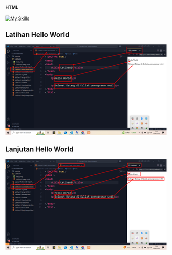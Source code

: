 #### HTML

[![My Skills](https://skillicons.dev/icons?i=html,&theme=light)](https://skillicons.dev)
## Latihan Hello World
![Mumu](Latihan2.png)
## Lanjutan Hello World
![Mumu](Latihan3.png)

